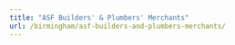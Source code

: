 ```yaml
---
title: "ASF Builders' & Plumbers' Merchants"
url: /birmingham/asf-builders-and-plumbers-merchants/
---
```

